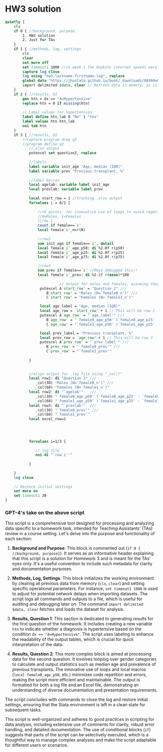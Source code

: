 ﻿# HW3 solution

```stata
quietly { 
	cls
	if 0 { //background, purpose. 
		1. HW3 solution
		2. Just for TAs
	}
	if 1 { //methods, log, settings  
        cls         
        clear      
        set more off     
		set timeout1 1000 //in week 1 the Hopkins internet speeds were slow and for some Stata "time-out" before importing the dataset     
        capture log close        
        log using "hw3.lastname.firstname.log", replace      
        global data "https://jhustata.github.io/book/_downloads/884b9e06eb29f89b1b87da4eab39775d/hw1.txt"      
        import delimited $data, clear // Refresh data in memory, as is the case in lecture1.do and others supplements        
	}
    if 2 { //results, Q1
        gen htn = dx == "4=Hypertensive"
        replace htn = 0 if missing(htn)
        
        // Label values for hypertension
        label define htn_lab 0 "No" 1 "Yes"
        label values htn htn_lab 
        noi tab htn 
    }
	if 3 { //results, Q2
		//capture program drop q2
		//program define q2
		   //.xlsx output
		   putexcel set question2, replace 
		   
		   //labels
		   label variable init_age "Age, median (IQR)"
		   label variable prev "Previous transplant, %"
		   
		   //label macros 
		   local agelab: variable label init_age
		   local prevlab: variable label prev 
			  
		   local start_row = 1 //tracking .xlsx output
		   forvalues i = 0/1 {
		   	   
			   //+5 points: for innovative use of loops to avoid repetition
			   //0=Males, 1=Females 
		       //row 1
			   count if female==`i'  
		       local female`i'_n=r(N)
		   
		       //row2
			   sum init_age if female==`i', detail
		       local female`i'_age_p50: di %2.0f r(p50)
		       local female`i'_age_p25: di %2.0f r(p25)
		       local female`i'_age_p75: di %2.0f r(p75)

		       //row3
		       sum prev if female==`i' //Maya debugged this!!
		       local female`i'_prev: di %2.1f r(mean)*100
			   
			             // Output for males and females, assuming they start from row 1
                putexcel A`start_row' = "Question 2" ///
                   B`start_row' = "Males (N=`female0_n')" ///
                   C`start_row' = "Females (N=`female1_n')"

                local age_label = "Age, median (IQR)"
                local age_row = `start_row' + 1 // This will be row 2
                putexcel A`age_row' = "`age_label'" ///
                   B`age_row' = "`female0_age_p50' (`female0_age_p25' - `female0_age_p75')" ///
                   C`age_row' = "`female1_age_p50' (`female1_age_p25' - `female1_age_p75')"

                local prev_label = "Previous transplant, %"
                local prev_row = `age_row' + 1 // This will be row 3
                putexcel A`prev_row' = "`prev_label'" ///
                   B`prev_row' = "`female0_prev'" ///
                   C`prev_row' = "`female1_prev'" 
			 
		   }   
		   
		   
		   //align output for .log file using "_col()"
		   local row1: di "Question 2" ///
		      _col(30) "Males (N=`female0_n')" ///
		      _col(60) "Females (N=`female1_n')"
		   local row2: di "`agelab'"   ///
		      _col(30) "`female0_age_p50' (`female0_age_p25' - `female0_age_p75')" ///
		      _col(60) "`female1_age_p50' (`female1_age_p25' - `female1_age_p75')"
		   local row3: di "`prevlab'"  ///
		      _col(30) "`female0_prev'" ///
			  _col(60) "`female1_prev'"
		   local excel_row=1
		   

		   
		   
		   forvalues i=1/3 {
		      
			  //.log file
			  noi di "`row`i''"	
			  
	       }
 
	}
	log close 
    
	// Restore initial settings
    set more on
	set timeout1 30
}
```

### GPT-4's take on the above script

This script is a comprehensive tool designed for processing and analyzing data specific to a homework task, intended for Teaching Assistants' (TAs) review in a course setting. Let's delve into the purpose and functionality of each section:

1. **Background and Purpose**: This block is commented out (`if 0 { //background, purpose}`). It serves as an informative header explaining that this script is a solution for Homework 3 and is meant for the TAs' eyes only. It's a useful convention to include such metadata for clarity and documentation purposes.

2. **Methods, Log, Settings**: This block initializes the working environment by clearing all previous data from memory (`cls`, `clear`) and setting specific operational parameters. For instance, `set timeout1 1000` is used to adjust for potential network delays when importing datasets. The script logs all commands and outputs to a file, which is useful for auditing and debugging later on. The command `import delimited $data, clear` fetches and loads the dataset for analysis.

3. **Results, Question 1**: This section is dedicated to generating results for the first question of the homework. It includes creating a new variable `htn` to indicate whether a diagnosis is hypertensive based on the condition `dx == "4=Hypertensive"`. The script uses labeling to enhance the readability of the output tables, which is crucial for quick interpretation of the data.

4. **Results, Question 2**: This more complex block is aimed at processing data for the second question. It involves looping over gender categories to calculate and output statistics such as median age and prevalence of previous transplants. The innovative use of loops and local macros (`local female0_age_p50`, etc.) minimizes code repetition and errors, making the script more efficient and maintainable. The output is formatted for both a log file and an Excel file, demonstrating an understanding of diverse documentation and presentation requirements.

The script concludes with commands to close the log and restore initial settings, ensuring that the Stata environment is left in a clean state for subsequent tasks.

This script is well-organized and adheres to good practices in scripting for data analysis, including extensive use of comments for clarity, robust error handling, and detailed documentation. The use of conditional blocks (`if`) suggests that parts of the script can be selectively executed, which is a thoughtful way to manage complex analyses and make the script adaptable for different users or scenarios.